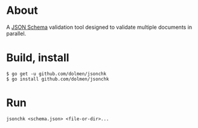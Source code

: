 # About

A [JSON Schema](http://json-schema.org/) validation tool designed to validate multiple documents in parallel.

# Build, install

    $ go get -u github.com/dolmen/jsonchk
    $ go install github.com/dolmen/jsonchk

# Run

    jsonchk <schema.json> <file-or-dir>...

